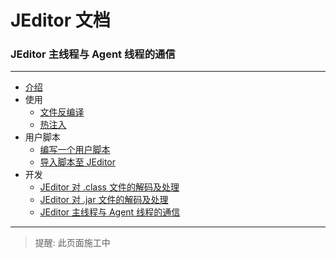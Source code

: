 # JEditor 文档

### JEditor 主线程与 Agent 线程的通信

---

- [介绍](../Introduce.MD)
- 使用
    - [文件反编译](../Usage/File-Decompile.MD)
    - [热注入](../Usage/Hot-Inject.MD)
- 用户脚本
    - [编写一个用户脚本](../UserScript/Create-Coding.MD)
    - [导入脚本至 JEditor](../UserScript/Import.MD)
- 开发
    - [JEditor 对 .class 文件的解码及处理](Class-File-Process.MD)
    - [JEditor 对 .jar 文件的解码及处理](Jar-File-Process.MD)
    - [JEditor 主线程与 Agent 线程的通信](Socket-Communication.MD)

---

> 提醒: 此页面施工中